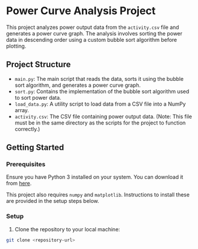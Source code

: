 # Power Curve Analysis Project

This project analyzes power output data from the `activity.csv` file and generates a power curve graph. The analysis involves sorting the power data in descending order using a custom bubble sort algorithm before plotting.

## Project Structure

- `main.py`: The main script that reads the data, sorts it using the bubble sort algorithm, and generates a power curve graph.
- `sort.py`: Contains the implementation of the bubble sort algorithm used to sort power data.
- `load_data.py`: A utility script to load data from a CSV file into a NumPy array.
- `activity.csv`: The CSV file containing power output data. (Note: This file must be in the same directory as the scripts for the project to function correctly.)

## Getting Started

### Prerequisites

Ensure you have Python 3 installed on your system. You can download it from [here](https://www.python.org/downloads/).

This project also requires `numpy` and `matplotlib`. Instructions to install these are provided in the setup steps below.

### Setup

1. Clone the repository to your local machine:

```bash
git clone <repository-url>
